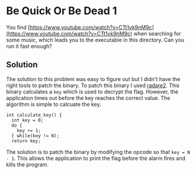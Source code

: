 # Be Quick Or Be Dead 1

You find [https://www.youtube.com/watch?v=CTt1vk9nM9c](https://www.youtube.com/watch?v=CTt1vk9nM9c) when searching for some music, which leads you to the executable in this directory. Can you run it fast enough?

## Solution
The solution to this problem was easy to figure out but I didn't have the right tools to patch the binary. To patch this binary I used [radare2](https://github.com/radareorg/radare2). This binary calculates a `key` which is used to decrypt the flag. However, the application times out before the key reaches the correct value. The algorithm is simple to calcuate the key.

```
int calculate_key() {
  int key = 0;
  do {
    key += 1;
  } while(key != N);
  return key;
```

The solution is to patch the binary by modifying the opcode so that `key = N - 1`. This allows the application to print the flag before the alarm fires and kills the program.


